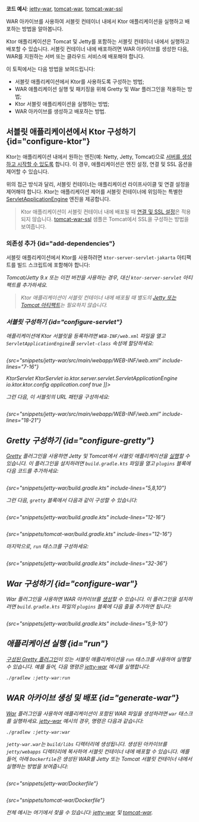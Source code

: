 [//]: # (title: WAR)

<show-structure for="chapter" depth="2"/>

<tldr>
<p>
<b>코드 예시</b>: 
<a href="https://github.com/ktorio/ktor-documentation/tree/%ktor_version%/codeSnippets/snippets/jetty-war">jetty-war</a>, 
<a href="https://github.com/ktorio/ktor-documentation/tree/%ktor_version%/codeSnippets/snippets/tomcat-war">tomcat-war</a>,
<a href="https://github.com/ktorio/ktor-documentation/tree/%ktor_version%/codeSnippets/snippets/tomcat-war-ssl">tomcat-war-ssl</a>
</p>
</tldr>

<link-summary>
WAR 아카이브를 사용하여 서블릿 컨테이너 내에서 Ktor 애플리케이션을 실행하고 배포하는 방법을 알아봅니다.
</link-summary>

Ktor 애플리케이션은 Tomcat 및 Jetty를 포함하는 서블릿 컨테이너 내에서 실행하고 배포할 수 있습니다. 서블릿 컨테이너 내에 배포하려면 WAR 아카이브를 생성한 다음, WAR를 지원하는 서버 또는 클라우드 서비스에 배포해야 합니다.

이 토픽에서는 다음 방법을 보여드립니다:
* 서블릿 애플리케이션에서 Ktor를 사용하도록 구성하는 방법;
* WAR 애플리케이션 실행 및 패키징을 위해 Gretty 및 War 플러그인을 적용하는 방법;
* Ktor 서블릿 애플리케이션을 실행하는 방법;
* WAR 아카이브를 생성하고 배포하는 방법.

## 서블릿 애플리케이션에서 Ktor 구성하기 {id="configure-ktor"}

Ktor는 애플리케이션 내에서 원하는 엔진(예: Netty, Jetty, Tomcat)으로 [서버를 생성하고 시작할 수 있도록](server-create-and-configure.topic) 합니다. 이 경우, 애플리케이션은 엔진 설정, 연결 및 SSL 옵션을 제어할 수 있습니다.

위의 접근 방식과 달리, 서블릿 컨테이너는 애플리케이션 라이프사이클 및 연결 설정을 제어해야 합니다. Ktor는 애플리케이션 제어를 서블릿 컨테이너에 위임하는 특별한 [ServletApplicationEngine](https://api.ktor.io/ktor-server/ktor-server-servlet/io.ktor.server.servlet/-servlet-application-engine/index.html) 엔진을 제공합니다.

> Ktor 애플리케이션이 서블릿 컨테이너 내에 배포될 때 [연결 및 SSL 설정](server-configuration-file.topic)은 적용되지 않습니다. 
> [tomcat-war-ssl](https://github.com/ktorio/ktor-documentation/tree/%ktor_version%/codeSnippets/snippets/tomcat-war-ssl) 샘플은 Tomcat에서 SSL을 구성하는 방법을 보여줍니다.

### 의존성 추가 {id="add-dependencies"}

서블릿 애플리케이션에서 Ktor를 사용하려면 `ktor-server-servlet-jakarta` 아티팩트를 빌드 스크립트에 포함해야 합니다:

<var name="artifact_name" value="ktor-server-servlet-jakarta"/>
<include from="lib.topic" element-id="add_ktor_artifact"/>

Tomcat/Jetty 9.x 또는 이전 버전을 사용하는 경우, 대신 `ktor-server-servlet` 아티팩트를 추가하세요.

> Ktor 애플리케이션이 서블릿 컨테이너 내에 배포될 때 별도의 [Jetty 또는 Tomcat 아티팩트](server-engines.md#dependencies)는 필요하지 않습니다.

### 서블릿 구성하기 {id="configure-servlet"}

애플리케이션에 Ktor 서블릿을 등록하려면 `WEB-INF/web.xml` 파일을 열고 `ServletApplicationEngine`을 `servlet-class` 속성에 할당하세요:

<tabs>
<tab title="Tomcat/Jetty v10.x 이상">

```xml
```
{src="snippets/jetty-war/src/main/webapp/WEB-INF/web.xml" include-lines="7-16"}

</tab>
<tab title="Tomcat/Jetty v9.x">
<code-block lang="XML">
<![CDATA[
<servlet>
    <display-name>KtorServlet</display-name>
    <servlet-name>KtorServlet</servlet-name>
    <servlet-class>io.ktor.server.servlet.ServletApplicationEngine</servlet-class>
    <init-param>
        <param-name>io.ktor.ktor.config</param-name>
        <param-value>application.conf</param-value>
    </init-param>
    <async-supported>true</async-supported>
</servlet>
]]>
</code-block>
</tab>
</tabs>

그런 다음, 이 서블릿의 URL 패턴을 구성하세요:

```xml
```
{src="snippets/jetty-war/src/main/webapp/WEB-INF/web.xml" include-lines="18-21"}

## Gretty 구성하기 {id="configure-gretty"}

[Gretty](https://plugins.gradle.org/plugin/org.gretty) 플러그인을 사용하면 Jetty 및 Tomcat에서 서블릿 애플리케이션을 [실행](#run)할 수 있습니다. 이 플러그인을 설치하려면 `build.gradle.kts` 파일을 열고 `plugins` 블록에 다음 코드를 추가하세요:

```groovy
```
{src="snippets/jetty-war/build.gradle.kts" include-lines="5,8,10"}

그런 다음, `gretty` 블록에서 다음과 같이 구성할 수 있습니다:

<tabs>
<tab title="Jetty">

```groovy
```
{src="snippets/jetty-war/build.gradle.kts" include-lines="12-16"}

</tab>
<tab title="Tomcat">

```groovy
```
{src="snippets/tomcat-war/build.gradle.kts" include-lines="12-16"}

</tab>
</tabs>

마지막으로, `run` 태스크를 구성하세요:

```groovy
```
{src="snippets/jetty-war/build.gradle.kts" include-lines="32-36"}

## War 구성하기 {id="configure-war"}

War 플러그인을 사용하면 WAR 아카이브를 [생성](#generate-war)할 수 있습니다. 이 플러그인을 설치하려면 `build.gradle.kts` 파일의 `plugins` 블록에 다음 줄을 추가하면 됩니다:

```groovy
```
{src="snippets/jetty-war/build.gradle.kts" include-lines="5,9-10"}

## 애플리케이션 실행 {id="run"}

[구성된 Gretty 플러그인](#configure-gretty)이 있는 서블릿 애플리케이션을 `run` 태스크를 사용하여 실행할 수 있습니다. 예를 들어, 다음 명령은 [jetty-war](https://github.com/ktorio/ktor-documentation/tree/%ktor_version%/codeSnippets/snippets/jetty-war) 예시를 실행합니다:

```Bash
./gradlew :jetty-war:run
```

## WAR 아카이브 생성 및 배포 {id="generate-war"}

[War](#configure-war) 플러그인을 사용하여 애플리케이션이 포함된 WAR 파일을 생성하려면 `war` 태스크를 실행하세요. [jetty-war](https://github.com/ktorio/ktor-documentation/tree/%ktor_version%/codeSnippets/snippets/jetty-war) 예시의 경우, 명령은 다음과 같습니다:

```Bash
./gradlew :jetty-war:war
```

`jetty-war.war`는 `build/libs` 디렉터리에 생성됩니다. 생성된 아카이브를 `jetty/webapps` 디렉터리에 복사하여 서블릿 컨테이너 내에 배포할 수 있습니다. 예를 들어, 아래 `Dockerfile`은 생성된 WAR를 Jetty 또는 Tomcat 서블릿 컨테이너 내에서 실행하는 방법을 보여줍니다:

<tabs>
<tab title="Jetty">

```Docker
```
{src="snippets/jetty-war/Dockerfile"}

</tab>
<tab title="Tomcat">

```Docker
```
{src="snippets/tomcat-war/Dockerfile"}

</tab>
</tabs>

전체 예시는 여기에서 찾을 수 있습니다: [jetty-war](https://github.com/ktorio/ktor-documentation/tree/%ktor_version%/codeSnippets/snippets/jetty-war) 및 [tomcat-war](https://github.com/ktorio/ktor-documentation/tree/%ktor_version%/codeSnippets/snippets/tomcat-war).